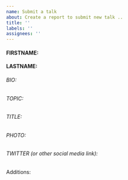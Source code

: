```yaml
---
name: Submit a talk
about: Create a report to submit new talk ..
title: ''
labels: ''
assignees: ''
---
```


#### FIRSTNAME:
#### LASTNAME:
###### BIO:
###### TOPIC:
###### TITLE:
###### PHOTO:
###### TWITTER (or other social media link): 

Additions: 
